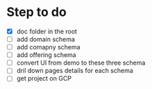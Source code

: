 # Step to do

- [x] doc folder in the root
- [ ] add domain schema
- [ ] add comapny schema
- [ ] add offering schema
- [ ] convert UI from demo to these three schema
- [ ] dril down pages details for each schema
- [ ] get project on GCP
